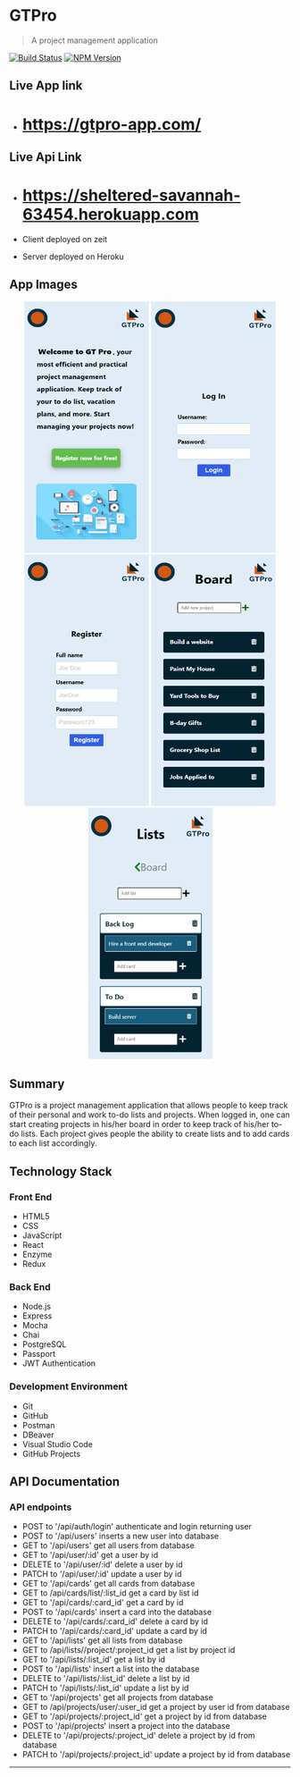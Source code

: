 # GTPro

> A project management application

[![Build Status][travis-image]][travis-url]
[![NPM Version][npm-image]][npm-url]

## Live App link

- # https://gtpro-app.com/

## Live Api Link

- # https://sheltered-savannah-63454.herokuapp.com

- Client deployed on zeit
- Server deployed on Heroku

## App Images

<p align="center">
  <img width="223" height="450" src="assets/landing-page.png">
  <img width="223" height="450" src="assets/login-page.png">
  <img width="223" height="450" src="assets/registration-page.png">
  <img width="223" height="450" src="assets/user-dashboard.png">
  <img width="223" height="450" src="assets/project-lists-and-cards.png">
</p>

## Summary

GTPro is a project management application that allows people to keep track of their personal and work to-do lists and projects. When logged in, one can start creating projects in his/her board in order to keep track of his/her to-do lists. Each project gives people the ability to create lists and to add cards to each list accordingly.

## Technology Stack

### Front End

- HTML5
- CSS
- JavaScript
- React
- Enzyme
- Redux

### Back End

- Node.js
- Express
- Mocha
- Chai
- PostgreSQL
- Passport
- JWT Authentication

### Development Environment

- Git
- GitHub
- Postman
- DBeaver
- Visual Studio Code
- GitHub Projects

## API Documentation

### API endpoints

- POST to '/api/auth/login' authenticate and login returning user
- POST to '/api/users' inserts a new user into database
- GET to '/api/users' get all users from database
- GET to '/api/user/:id' get a user by id
- DELETE to '/api/user/:id' delete a user by id
- PATCH to '/api/user/:id' update a user by id
- GET to '/api/cards' get all cards from database
- GET to /api/cards/list/:list_id get a card by list id
- GET to '/api/cards/:card_id' get a card by id
- POST to '/api/cards' insert a card into the database
- DELETE to '/api/cards/:card_id' delete a card by id
- PATCH to '/api/cards/:card_id' update a card by id
- GET to '/api/lists' get all lists from database
- GET to /api/lists//project/:project_id get a list by project id
- GET to '/api/lists/:list_id' get a list by id
- POST to '/api/lists' insert a list into the database
- DELETE to '/api/lists/:list_id' delete a list by id
- PATCH to '/api/lists/:list_id' update a list by id
- GET to '/api/projects' get all projects from database
- GET to /api/projects/user/:user_id get a project by user id from database
- GET to '/api/projects/:project_id' get a project by id from database
- POST to '/api/projects' insert a project into the database
- DELETE to '/api/projects/:project_id' delete a project by id from database
- PATCH to '/api/projects/:project_id' update a project by id from database

<!-- Markdown link & img dfn's -->

[npm-image]: https://img.shields.io/npm/v/datadog-metrics.svg?style=flat-square
[npm-url]: https://npmjs.org/package/datadog-metrics
[travis-image]: https://img.shields.io/travis/dbader/node-datadog-metrics/master.svg?style=flat-square
[travis-url]: https://travis-ci.org/dbader/node-datadog-metrics

---
